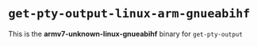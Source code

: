 # `get-pty-output-linux-arm-gnueabihf`

This is the **armv7-unknown-linux-gnueabihf** binary for `get-pty-output`
